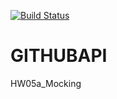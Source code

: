[![Build Status](https://travis-ci.org/aneri2710/GitHubAPI_567.svg?branch=HW05a_Mocking)](https://travis-ci.org/aneri2710/GitHubAPI_567)
# GITHUBAPI
HW05a_Mocking
